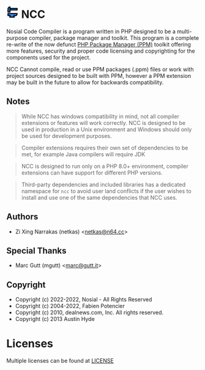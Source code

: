 # ![NCC](assets/icon/ncc_32px.png "NCC")   NCC

Nosial Code Compiler is a program written in PHP designed to be a multi-purpose compiler, package manager and toolkit.
This program is a complete re-write of the now defunct [PHP Package Manager (PPM)](https://git.n64.cc/intellivoid/ppm)
toolkit offering more features, security and proper code licensing and copyrighting for the components used for the project.

NCC Cannot compile, read or use PPM packages (.ppm) files or work with project sources designed to be built with PPM, however
a PPM extension may be built in the future to allow for backwards compatibility.


## Notes

 > While NCC has windows compatibility in mind, not all compiler extensions or features will work correctly. NCC is
 > designed to be used in production in a Unix environment and Windows should only be used for development purposes.

 > Compiler extensions requires their own set of dependencies to be met, for example Java compilers will require JDK

 > NCC is designed to run only on a PHP 8.0+ environment, compiler extensions can have support for different PHP versions.

 > Third-party dependencies and included libraries has a dedicated namespace for `ncc` to avoid user land conflicts if
 > the user wishes to install and use one of the same dependencies that NCC uses.

## Authors
 - Zi Xing Narrakas (netkas) <[netkas@n64.cc](mailto:netkas@64.cc)>

## Special Thanks
 - Marc Gutt (mgutt) <[marc@gutt.it](mailto:marc@gutt.it)>

## Copyright
 - Copyright (c) 2022-2022, Nosial - All Rights Reserved
 - Copyright (c) 2004-2022, Fabien Potencier
 - Copyright (c) 2010, dealnews.com, Inc. All rights reserved.
 - Copyright (c) 2013 Austin Hyde

# Licenses

Multiple licenses can be found at [LICENSE](LICENSE)